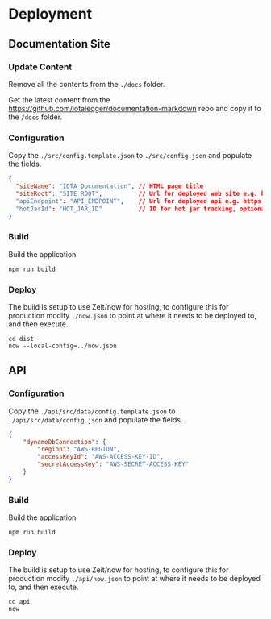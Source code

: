# Deployment

## Documentation Site

### Update Content

Remove all the contents from the `./docs` folder.

Get the latest content from the <https://github.com/iotaledger/documentation-markdown> repo and copy it to the `/docs` folder.

### Configuration

Copy the `./src/config.template.json` to `./src/config.json` and populate the fields.

```json
{
  "siteName": "IOTA Documentation", // HTML page title
  "siteRoot": "SITE_ROOT",          // Url for deployed web site e.g. https://docs.domain.com
  "apiEndpoint": "API_ENDPOINT",    // Url for deployed api e.g. https://api.domain.com
  "hotJarId": "HOT_JAR_ID"          // ID for hot jar tracking, optional
}
```

### Build

Build the application.

```shell
npm run build
```

### Deploy

The build is setup to use Zeit/now for hosting, to configure this for production modify `./now.json` to point at where it needs to be deployed to, and then execute.

```shell
cd dist
now --local-config=../now.json
```

## API

### Configuration

Copy the `./api/src/data/config.template.json` to `./api/src/data/config.json` and populate the fields.

```json
{
    "dynamoDbConnection": {
        "region": "AWS-REGION",
        "accessKeyId": "AWS-ACCESS-KEY-ID",
        "secretAccessKey": "AWS-SECRET-ACCESS-KEY"
    }
}
```

### Build

Build the application.

```shell
npm run build
```

### Deploy

The build is setup to use Zeit/now for hosting, to configure this for production modify `./api/now.json` to point at where it needs to be deployed to, and then execute.

```shell
cd api
now
```
